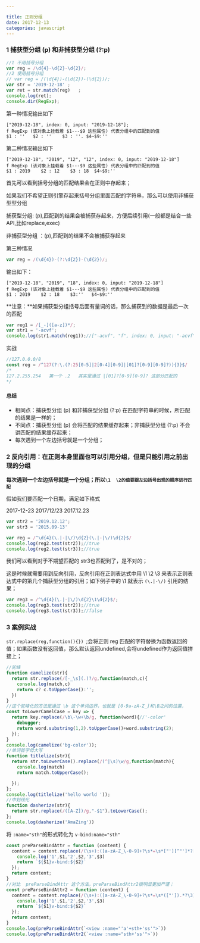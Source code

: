 ```yaml
---

title: 正则分组
date: 2017-12-13 
categories: javascript 
---
```


### 1 捕获型分组 (p) 和非捕获型分组 (?:p)

```javascript
//1 不用括号分组
var reg = /\d{4}-\d{2}-\d{2}/;
//2 使用括号分组
// var reg = /(\d{4})-(\d{2})-(\d{2})/;
var str = '2019-12-18' ;
var ret = str.match(reg)   ;
console.log(ret);
console.dir(RegExp);
```

第一种情况输出如下

```
["2019-12-18", index: 0, input: "2019-12-18"];
f RegExp (该对象上挂载着 $1---$9 这些属性) 代表分组中的匹配到的值
$1 : ''   $2 : ''    $3 : ''. $4~$9:''   
```

第二种情况输出如下

```
["2019-12-18", "2019", "12", "12", index: 0, input: "2019-12-18"]
f RegExp (该对象上挂载着 $1---$9 这些属性) 代表分组中的匹配到的值
$1 : 2019    $2 : 12    $3 : 18  $4~$9:''
```

首先可以看到括号分组的匹配结果会在正则中存起来；

如果我们不希望正则引擎存起来括号分组里面匹配的字符串，那么可以使用非捕获型型分组

捕获型分组: (p),匹配到的结果会被捕获存起来，方便后续引用(一般都是结合一些API,比如replace,exec)

非捕获型分组 ：(p),匹配到的结果不会被捕获存起来

第三种情况

```javascript
var reg = /(\d{4})-(?:\d{2})-(\d{2})/;
```

输出如下：

```
["2019-12-18", "2019", "18", index: 0, input: "2019-12-18"]
f RegExp (该对象上挂载着 $1---$9 这些属性) 代表分组中的匹配到的值
$1 : 2019    $2 : 18    $3:''   $4~$9:''
```

**注意：**如果捕获型分组括号后面有量词的话，那么捕获到的数据是最后一次的匹配

```javascript
var reg1 = /[_-]([a-z])*/;
var str1 = '-acvf';
console.log(str1.match(reg1));//["-acvf", "f", index: 0, input: "-acvf"]
```

实战

```javascript
//127.0.0.0/8
const reg = /^127(?:\.(?:25[0-5]|2[0-4][0-9]|[01]?[0-9][0-9]?)){3}$/
/*
127.2.255.254   第一个 .2   其实是通过 |[01]?[0-9][0-9]? 这部分匹配的
*/
```



#### 总结

* 相同点：捕获型分组 (p) 和非捕获型分组 (?:p) 在匹配字符串的时候，所匹配的结果是一样的；
* 不同点：捕获型分组 (p) 会将匹配的结果缓存起来；非捕获型分组 (?:p) 不会讲匹配的结果缓存起来；
* 每次遇到一个左边括号就是一个分组；

### 2 反向引用：在正则本身里面也可以引用分组，但是只能引用之前出现的分组

**每次遇到一个左边括号就是一个分组；所以`\1  \2的值要跟左边括号出现的顺序进行匹配`**

假如我们要匹配一个日期，满足如下格式

2017-12-23     2017/12/23     2017.12.23

```javascript
var str2 = '2019.12.12';
var str3 = '2015.09-13' 
```

```javascript
var reg = /^\d{4}(\.|-|\/)\d{2}(\.|-|\/)\d{2}$/
console.log(reg2.test(str2));//true
console.log(reg2.test(str3));//true
```

我们可以看到对于不期望匹配的 str3也匹配到了，是不对的；

这是时候就需要用到反向引用，反向引用在正则表达式中用 \1    \2    \3  来表示正则表达式中的第几个捕获型分组的引用；如下例子中的 \1  就表示 `(\.|-\/)` 引用的结果；

```javascript
var reg3 = /^\d{4}(\.|-|\/)\d{2}\1\d{2}$/;
console.log(reg3.test(str2));//true
console.log(reg3.test(str3));//false
```

### 3 案例实战

`str.replace(reg,function(){}) `;会将正则 reg 匹配的字符替换为函数返回的值；如果函数没有返回值，那么默认返回undefined,会将undefined作为返回值拼接上；

```javascript
//驼峰
function camelize(str){
  return str.replace(/[-_\s](.)?/g,function(match,c){
    console.log(match,c)
    return c? c.toUpperCase():'';
  })
}
//这个驼峰化的方法是通过 \b 这个单词边界，也就是 [0-9a-zA-Z_]和\B之间的位置，
const toLowerCamelCase = key => {
  return key.replace(/\b\-\w+\b/g, function(word){//'-color'
    debugger;
    return word.substring(1,2).toUpperCase()+word.substring(2);
  });
}
console.log(camelize('bg-color'));
//单词首字母大写
function titlelize(str){
  return str.toLowerCase().replace(/(^|\s)\w/g,function(match){
    console.log(match)
    return match.toUpperCase();

  });
};
console.log(titlelize('hello world '));
//中划线化 
function dasherize(str){
  return str.replace(/([A-Z])/g,"-$1").toLowerCase();
};
console.log(dasherize('AmaZing'))
```

将 `:name="sth"`的形式转化为 `v-bind:name="sth"`

```javascript
const preParseBindAttr = function (content) {
  content = content.replace(/(\s+):([a-zA-Z_\-0-9]+?\s*=\s*["'][^"']*?['"])/ig, (m, $1, $2,$3) => {
    console.log('1',$1,'2',$2,'3',$3)
    return `${$1}v-bind:${$2}`
  });
  return content;
}
//对比  preParseBindAttr 这个方法，preParseBindAttr2很明显更加严谨；
const preParseBindAttr2 = function (content) {
  content = content.replace(/(\s+):([a-zA-Z_\-0-9]+?\s*=\s*(["']).*?\3)/ig, (m, $1, $2,$3) => {
    console.log('1',$1,'2',$2,'3',$3)
    return `${$1}v-bind:${$2}`
  });
  return content;
}
console.log(preParseBindAttr(`<view :name="'a'+sth+'ss'">`))
console.log(preParseBindAttr2(`<view :name="sth+'ss'">`))
```





